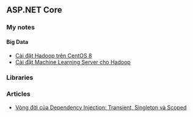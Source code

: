 ## ASP.NET Core

### My notes

#### Big Data
- [Cài đặt Hadoop trên CentOS 8](/notes/install-hadoop-on-centos-8.md)
- [Cài đặt Machine Learning Server cho Hadoop](/notes/install-machine-learning-server-for-hadoop.md)

### Libraries

### Articles

- [Vòng đời của Dependency Injection: Transient, Singleton và Scoped](https://tedu.com.vn/lap-trinh-aspnet-core/vong-doi-cua-dependency-injection-transient-singleton-va-scoped-257.html)
